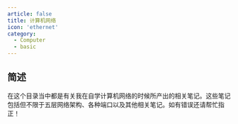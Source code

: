 ```yaml
---
article: false
title: 计算机网络
icon: 'ethernet'
category:
  - Computer
  - basic
---
```


## 简述

在这个目录当中都是有关我在自学计算机网络的时候所产出的相关笔记。这些笔记包括但不限于五层网络架构、各种端口以及其他相关笔记。如有错误还请帮忙指正！
